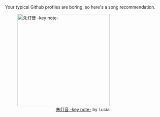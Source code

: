 Your typical Github profiles are boring, so here's a song recommendation.
<figure><img width="300" height="300" src="https://i.scdn.co/image/ab67616d0000b2738d30b1f7d7a194831efc944e" alt="朱灯音 -key note-" /><figcaption align="center"><a href="https://open.spotify.com/track/2B49dPybD1U1FKZP6mMTqr" target="_blank">朱灯音 -key note-</a> by Lucia</figcaption></figure>
